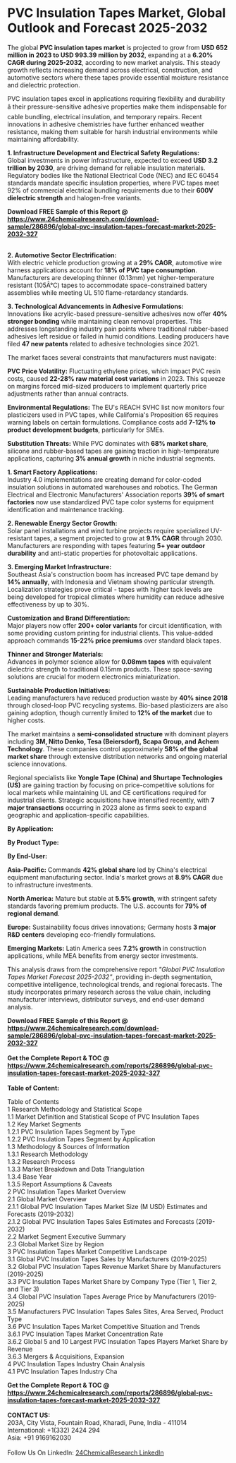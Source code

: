 <h1>PVC Insulation Tapes Market, Global Outlook and Forecast 2025-2032</h1><p>The global <strong>PVC insulation tapes market</strong> is projected to grow from <strong>USD 652 million in 2023 to USD 993.39 million by 2032</strong>, expanding at a <strong>6.20% CAGR during 2025-2032</strong>, according to new market analysis. This steady growth reflects increasing demand across electrical, construction, and automotive sectors where these tapes provide essential moisture resistance and dielectric protection.</p><p>PVC insulation tapes excel in applications requiring flexibility and durability â their pressure-sensitive adhesive properties make them indispensable for cable bundling, electrical insulation, and temporary repairs. Recent innovations in adhesive chemistries have further enhanced weather resistance, making them suitable for harsh industrial environments while maintaining affordability.</p><p><strong>1. Infrastructure Development and Electrical Safety Regulations:</strong><br>
Global investments in power infrastructure, expected to exceed <strong>USD 3.2 trillion by 2030</strong>, are driving demand for reliable insulation materials. Regulatory bodies like the National Electrical Code (NEC) and IEC 60454 standards mandate specific insulation properties, where PVC tapes meet 92% of commercial electrical bundling requirements due to their <strong>600V dielectric strength</strong> and halogen-free variants.</p><div><b>Download FREE Sample of this Report @ 
            <a href="https://www.24chemicalresearch.com/download-sample/286896/global-pvc-insulation-tapes-forecast-market-2025-2032-327">
            https://www.24chemicalresearch.com/download-sample/286896/global-pvc-insulation-tapes-forecast-market-2025-2032-327</a></b></div><br><p><strong>2. Automotive Sector Electrification:</strong><br>
With electric vehicle production growing at a <strong>29% CAGR</strong>, automotive wire harness applications account for <strong>18% of PVC tape consumption</strong>. Manufacturers are developing thinner (0.13mm) yet higher-temperature resistant (105Â°C) tapes to accommodate space-constrained battery assemblies while meeting UL 510 flame-retardancy standards.</p><p><strong>3. Technological Advancements in Adhesive Formulations:</strong><br>
Innovations like acrylic-based pressure-sensitive adhesives now offer <strong>40% stronger bonding</strong> while maintaining clean removal properties. This addresses longstanding industry pain points where traditional rubber-based adhesives left residue or failed in humid conditions. Leading producers have filed <strong>47 new patents</strong> related to adhesive technologies since 2021.</p><p>The market faces several constraints that manufacturers must navigate:</p><p><strong>PVC Price Volatility:</strong> Fluctuating ethylene prices, which impact PVC resin costs, caused <strong>22-28% raw material cost variations</strong> in 2023. This squeeze on margins forced mid-sized producers to implement quarterly price adjustments rather than annual contracts.</p><p><strong>Environmental Regulations:</strong> The EU's REACH SVHC list now monitors four plasticizers used in PVC tapes, while California's Proposition 65 requires warning labels on certain formulations. Compliance costs add <strong>7-12% to product development budgets</strong>, particularly for SMEs.</p><p><strong>Substitution Threats:</strong> While PVC dominates with <strong>68% market share</strong>, silicone and rubber-based tapes are gaining traction in high-temperature applications, capturing <strong>3% annual growth</strong> in niche industrial segments.</p><p><strong>1. Smart Factory Applications:</strong><br>
Industry 4.0 implementations are creating demand for color-coded insulation solutions in automated warehouses and robotics. The German Electrical and Electronic Manufacturers' Association reports <strong>39% of smart factories</strong> now use standardized PVC tape color systems for equipment identification and maintenance tracking.</p><p><strong>2. Renewable Energy Sector Growth:</strong><br>
Solar panel installations and wind turbine projects require specialized UV-resistant tapes, a segment projected to grow at <strong>9.1% CAGR</strong> through 2030. Manufacturers are responding with tapes featuring <strong>5+ year outdoor durability</strong> and anti-static properties for photovoltaic applications.</p><p><strong>3. Emerging Market Infrastructure:</strong><br>
Southeast Asia's construction boom has increased PVC tape demand by <strong>14% annually</strong>, with Indonesia and Vietnam showing particular strength. Localization strategies prove critical - tapes with higher tack levels are being developed for tropical climates where humidity can reduce adhesive effectiveness by up to 30%.</p><p><strong>Customization and Brand Differentiation:</strong><br>
	Major players now offer <strong>200+ color variants</strong> for circuit identification, with some providing custom printing for industrial clients. This value-added approach commands <strong>15-22% price premiums</strong> over standard black tapes.</p><p><strong>Thinner and Stronger Materials:</strong><br>
	Advances in polymer science allow for <strong>0.08mm tapes</strong> with equivalent dielectric strength to traditional 0.15mm products. These space-saving solutions are crucial for modern electronics miniaturization.</p><p><strong>Sustainable Production Initiatives:</strong><br>
	Leading manufacturers have reduced production waste by <strong>40% since 2018</strong> through closed-loop PVC recycling systems. Bio-based plasticizers are also gaining adoption, though currently limited to <strong>12% of the market</strong> due to higher costs.</p><p>The market maintains a <strong>semi-consolidated structure</strong> with dominant players including <strong>3M, Nitto Denko, Tesa (Beiersdorf), Scapa Group, and Achem Technology</strong>. These companies control approximately <strong>58% of the global market share</strong> through extensive distribution networks and ongoing material science innovations.</p><p>Regional specialists like <strong>Yongle Tape (China) and Shurtape Technologies (US)</strong> are gaining traction by focusing on price-competitive solutions for local markets while maintaining UL and CE certifications required for industrial clients. Strategic acquisitions have intensified recently, with <strong>7 major transactions</strong> occurring in 2023 alone as firms seek to expand geographic and application-specific capabilities.</p><p><strong>By Application:</strong></p><p><strong>By Product Type:</strong></p><p><strong>By End-User:</strong></p><p><strong>Asia-Pacific:</strong> Commands <strong>42% global share</strong> led by China's electrical equipment manufacturing sector. India's market grows at <strong>8.9% CAGR</strong> due to infrastructure investments.</p><p><strong>North America:</strong> Mature but stable at <strong>5.5% growth</strong>, with stringent safety standards favoring premium products. The U.S. accounts for <strong>79% of regional demand</strong>.</p><p><strong>Europe:</strong> Sustainability focus drives innovations; Germany hosts <strong>3 major R&amp;D centers</strong> developing eco-friendly formulations.</p><p><strong>Emerging Markets:</strong> Latin America sees <strong>7.2% growth</strong> in construction applications, while MEA benefits from energy sector investments.</p><p>This analysis draws from the comprehensive report <em>"Global PVC Insulation Tapes Market Forecast 2025-2032"</em>, providing in-depth segmentation, competitive intelligence, technological trends, and regional forecasts. The study incorporates primary research across the value chain, including manufacturer interviews, distributor surveys, and end-user demand analysis.</p><div><b>Download FREE Sample of this Report @ 
            <a href="https://www.24chemicalresearch.com/download-sample/286896/global-pvc-insulation-tapes-forecast-market-2025-2032-327">
            https://www.24chemicalresearch.com/download-sample/286896/global-pvc-insulation-tapes-forecast-market-2025-2032-327</a></b></div><br><div><b>Get the Complete Report & TOC @ 
            <a href="https://www.24chemicalresearch.com/reports/286896/global-pvc-insulation-tapes-forecast-market-2025-2032-327">
            https://www.24chemicalresearch.com/reports/286896/global-pvc-insulation-tapes-forecast-market-2025-2032-327</a></b></div><br>
            <b>Table of Content:</b><p>Table of Contents<br />
1 Research Methodology and Statistical Scope<br />
1.1 Market Definition and Statistical Scope of PVC Insulation Tapes<br />
1.2 Key Market Segments<br />
1.2.1 PVC Insulation Tapes Segment by Type<br />
1.2.2 PVC Insulation Tapes Segment by Application<br />
1.3 Methodology & Sources of Information<br />
1.3.1 Research Methodology<br />
1.3.2 Research Process<br />
1.3.3 Market Breakdown and Data Triangulation<br />
1.3.4 Base Year<br />
1.3.5 Report Assumptions & Caveats<br />
2 PVC Insulation Tapes Market Overview<br />
2.1 Global Market Overview<br />
2.1.1 Global PVC Insulation Tapes Market Size (M USD) Estimates and Forecasts (2019-2032)<br />
2.1.2 Global PVC Insulation Tapes Sales Estimates and Forecasts (2019-2032)<br />
2.2 Market Segment Executive Summary<br />
2.3 Global Market Size by Region<br />
3 PVC Insulation Tapes Market Competitive Landscape<br />
3.1 Global PVC Insulation Tapes Sales by Manufacturers (2019-2025)<br />
3.2 Global PVC Insulation Tapes Revenue Market Share by Manufacturers (2019-2025)<br />
3.3 PVC Insulation Tapes Market Share by Company Type (Tier 1, Tier 2, and Tier 3)<br />
3.4 Global PVC Insulation Tapes Average Price by Manufacturers (2019-2025)<br />
3.5 Manufacturers PVC Insulation Tapes Sales Sites, Area Served, Product Type<br />
3.6 PVC Insulation Tapes Market Competitive Situation and Trends<br />
3.6.1 PVC Insulation Tapes Market Concentration Rate<br />
3.6.2 Global 5 and 10 Largest PVC Insulation Tapes Players Market Share by Revenue<br />
3.6.3 Mergers & Acquisitions, Expansion<br />
4 PVC Insulation Tapes Industry Chain Analysis<br />
4.1 PVC Insulation Tapes Industry Cha</p><div><b>Get the Complete Report & TOC @ 
            <a href="https://www.24chemicalresearch.com/reports/286896/global-pvc-insulation-tapes-forecast-market-2025-2032-327">
            https://www.24chemicalresearch.com/reports/286896/global-pvc-insulation-tapes-forecast-market-2025-2032-327</a></b></div><br><b>CONTACT US:</b><br>
            203A, City Vista, Fountain Road, Kharadi, Pune, India - 411014<br>
            International: +1(332) 2424 294<br>
            Asia: +91 9169162030 <br><br>
            Follow Us On LinkedIn: <a href="https://www.linkedin.com/company/24chemicalresearch/">24ChemicalResearch LinkedIn</a>